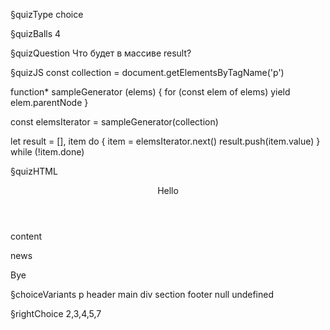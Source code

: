 §quizType
choice

§quizBalls
4

§quizQuestion
Что будет в массиве result?


§quizJS
const collection = document.getElementsByTagName('p')

function* sampleGenerator (elems) {
  for (const elem of elems) yield elem.parentNode
}

const elemsIterator = sampleGenerator(collection)

let result = [], item
do {
  item = elemsIterator.next()
  result.push(item.value)
} while (!item.done)


§quizHTML
<body>
  <header>
    <div>
      <p>Hello</p>
    </div>
  </header>
  <main>
    <section>
      <p>content</p>
    </section>
    <p>news</p>
  </main>
  <footer>
    <p>Bye</p>
  </footer>
</body>



§choiceVariants
p
header
main
div
section
footer
null
undefined

§rightChoice
2,3,4,5,7
